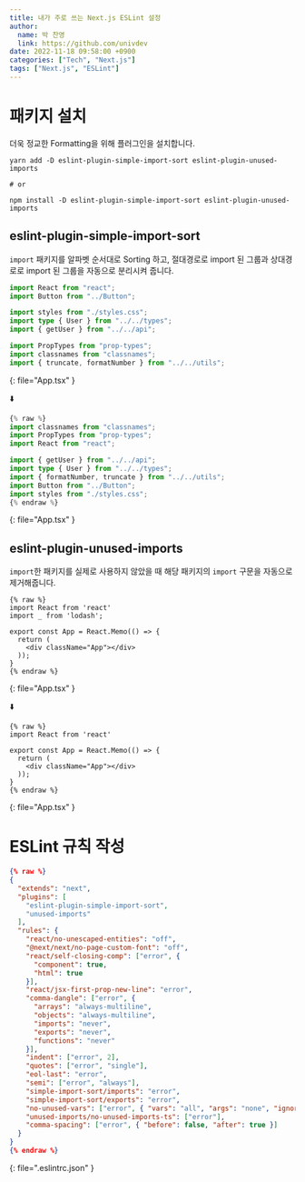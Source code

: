 ```yaml
---
title: 내가 주로 쓰는 Next.js ESLint 설정
author:
  name: 박 찬영
  link: https://github.com/univdev
date: 2022-11-18 09:58:00 +0900
categories: ["Tech", "Next.js"]
tags: ["Next.js", "ESLint"]
---
```

# 패키지 설치
더욱 정교한 Formatting을 위해 플러그인을 설치합니다.  
```
yarn add -D eslint-plugin-simple-import-sort eslint-plugin-unused-imports

# or

npm install -D eslint-plugin-simple-import-sort eslint-plugin-unused-imports
```

## eslint-plugin-simple-import-sort
`import` 패키지를 알파벳 순서대로 Sorting 하고, 절대경로로 import 된 그룹과 상대경로로 import 된 그룹을 자동으로 분리시켜 줍니다.
```ts
import React from "react";
import Button from "../Button";

import styles from "./styles.css";
import type { User } from "../../types";
import { getUser } from "../../api";

import PropTypes from "prop-types";
import classnames from "classnames";
import { truncate, formatNumber } from "../../utils";
```
{: file="App.tsx" }

⬇️

```ts
{% raw %}
import classnames from "classnames";
import PropTypes from "prop-types";
import React from "react";

import { getUser } from "../../api";
import type { User } from "../../types";
import { formatNumber, truncate } from "../../utils";
import Button from "../Button";
import styles from "./styles.css";
{% endraw %}
```
{: file="App.tsx" }

## eslint-plugin-unused-imports
`import`한 패키지를 실제로 사용하지 않았을 때 해당 패키지의 `import` 구문을 자동으로 제거해줍니다.

```tsx
{% raw %}
import React from 'react'
import _ from 'lodash';

export const App = React.Memo(() => {
  return (
    <div className="App"></div>
  ));
}
{% endraw %}
```
{: file="App.tsx" }

⬇️

```tsx
{% raw %}
import React from 'react'

export const App = React.Memo(() => {
  return (
    <div className="App"></div>
  ));
}
{% endraw %}
```
{: file="App.tsx" }

# ESLint 규칙 작성
```json
{% raw %}
{
  "extends": "next",
  "plugins": [
    "eslint-plugin-simple-import-sort",
    "unused-imports"
  ],
  "rules": {
    "react/no-unescaped-entities": "off",
    "@next/next/no-page-custom-font": "off",
    "react/self-closing-comp": ["error", {
      "component": true,
      "html": true
    }],
    "react/jsx-first-prop-new-line": "error",
    "comma-dangle": ["error", {
      "arrays": "always-multiline",
      "objects": "always-multiline",
      "imports": "never",
      "exports": "never",
      "functions": "never"
    }],
    "indent": ["error", 2],
    "quotes": ["error", "single"],
    "eol-last": "error",
    "semi": ["error", "always"],
    "simple-import-sort/imports": "error",
    "simple-import-sort/exports": "error",
    "no-unused-vars": ["error", { "vars": "all", "args": "none", "ignoreRestSiblings": false }],
    "unused-imports/no-unused-imports-ts": ["error"],
    "comma-spacing": ["error", { "before": false, "after": true }]
  }
}
{% endraw %}
```
{: file=".eslintrc.json" }